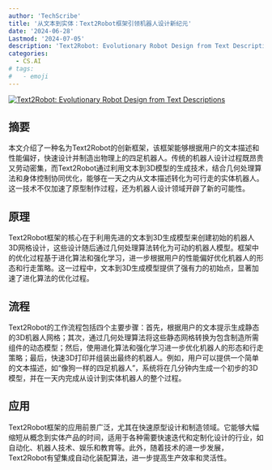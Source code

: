 ```yaml
---
author: 'TechScribe'
title: '从文本到实体：Text2Robot框架引领机器人设计新纪元'
date: '2024-06-28'
Lastmod: '2024-07-05'
description: 'Text2Robot: Evolutionary Robot Design from Text Descriptions'
categories:
  - CS.AI
# tags:
#   - emoji
---
```


[![Text2Robot: Evolutionary Robot Design from Text Descriptions](https://arxiv-research-1301205113.cos.ap-guangzhou.myqcloud.com/images/2406.19963v2.pdf_0.jpg)](https://arxiv.org/abs/2406.19963v2)

## 摘要

本文介绍了一种名为Text2Robot的创新框架，该框架能够根据用户的文本描述和性能偏好，快速设计并制造出物理上的四足机器人。传统的机器人设计过程既昂贵又劳动密集，而Text2Robot通过利用文本到3D模型的生成技术，结合几何处理算法和身体控制协同优化，能够在一天之内从文本描述转化为可行走的实体机器人。这一技术不仅加速了原型制作过程，还为机器人设计领域开辟了新的可能性。<!--more-->

## 原理

Text2Robot框架的核心在于利用先进的文本到3D生成模型来创建初始的机器人3D网格设计，这些设计随后通过几何处理算法转化为可动的机器人模型。框架中的优化过程基于进化算法和强化学习，进一步根据用户的性能偏好优化机器人的形态和行走策略。这一过程中，文本到3D生成模型提供了强有力的初始点，显著加速了进化算法的优化过程。

## 流程

Text2Robot的工作流程包括四个主要步骤：首先，根据用户的文本提示生成静态的3D机器人网格；其次，通过几何处理算法将这些静态网格转换为包含制造所需组件的动态模型；然后，使用进化算法和强化学习进一步优化机器人的形态和行走策略；最后，快速3D打印并组装出最终的机器人。例如，用户可以提供一个简单的文本描述，如“像狗一样的四足机器人”，系统将在几分钟内生成一个初步的3D模型，并在一天内完成从设计到实体机器人的整个过程。

## 应用

Text2Robot框架的应用前景广泛，尤其在快速原型设计和制造领域。它能够大幅缩短从概念到实体产品的时间，适用于各种需要快速迭代和定制化设计的行业，如自动化、机器人技术、娱乐和教育等。此外，随着技术的进一步发展，Text2Robot有望集成自动化装配算法，进一步提高生产效率和灵活性。
